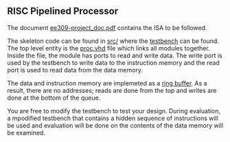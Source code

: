 ## RISC Pipelined Processor

The document [ee309-project_doc.pdf](doc/ee309-project_doc.pdf) contains the ISA to be followed. 

The skeleton code can be found in [src/](src/) where the [testbench](src/testbench.vhd) can be found. The top level entity is the [proc.vhd](src/proc.vhd) file which links all modules together. 
Inside the file, the module has ports to read and write data. The write port is used by the testbench to write data to the instruction memory and the read port is used to read data from the data
memory. 

The data and instruction memory are implemeted as a [ring buffer](src/ring_buffer.vhd). As a result, there are no addresses; reads are done from the top and writes are done at the bottom of the queue. 


You are free to modify the testbench to test your design. During evaluation, a mpodified testbench that contains a hidden sequence of instructions will be used and evaluation will be done on the 
contents of the data memory will be examined.  
